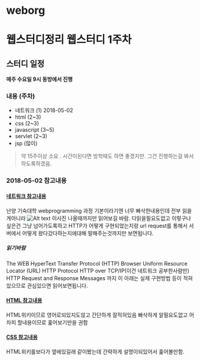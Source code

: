 # weborg
웹스터디정리
 웹스터디 1주차 
 ==============

스터디 일정 
-------------
**매주 수요일 9시 동방에서 진행**
### 내용 (주차)
 - 네트워크 (1) 2018-05-02
 - html (2~3)
 - css (2~3)
 - javascript (3~5)
 - servlet (2~3)
 - jsp (많이)

>약 15주이상 소요 . 시간이된다면 방학때도 하면 좋겠지만. 그건 진행하는걸 봐서 하도록하겠음.

### 2018-05-02 참고내용
#### **[네트워크 참고내용](https://www.ntu.edu.sg/home/ehchua/programming/webprogramming/HTTP_Basics.html)**
난양 기숙대학 webprogramming 과정 
기본이라기엔 너무 빠삭한내용인데 전부 읽을게아니라 ![Alt text](https://www.ntu.edu.sg/home/ehchua/programming/webprogramming/images/HTTP_ResponseMessageExample.png)
이사진 나올때까지만 읽어보길 바람. 다읽을필요도없고 이렇구나 싶은건 그냥 넘어가도록하고 
HTTP가 어떻게 구현되었는지랑 url request를 통해서 서버에서 어떻게 왔다갔다하는지에대해 말해주는것까지만 보면됩니다.

##### 읽기바람
The WEB
HyperText Transfer Protocol (HTTP)
Browser
Uniform Resource Locator (URL)
HTTP Protocol
HTTP over TCP/IP(이건 네트워크 공부한사람만)
HTTP Request and Response Messages 까지
이 아래는 실제 구현방법 등이 적혀있으므로 관심있으면 읽어보면됩니다.


#### **[HTML 참고내용](https://ko.wikipedia.org/wiki/HTML)**
HTML위키이므로 영어로되있지도않고 간단하게 잘적혀있음
빠삭하게 알필요도없고 어차피 할내용이므로 훑어보기만을 권함

#### **[CSS 참고내용](https://ko.wikipedia.org/wiki/%EC%A2%85%EC%86%8D%ED%98%95_%EC%8B%9C%ED%8A%B8)**
HTML위키를보다가 옆에있길래 같이봤는데 간략하게 설명이되있어서 훑어볼만함.



